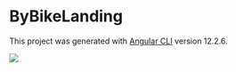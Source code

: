 # ByBikeLanding

This project was generated with [Angular CLI](https://github.com/angular/angular-cli) version 12.2.6.

<img src="https://repository-images.githubusercontent.com/444959520/c47eae3d-597d-4bd4-b803-fe91242cbbd4"/>

